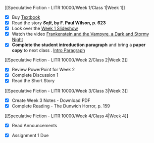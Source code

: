 [[Speculative Fiction - LITR 10000/Week 1/Class 1|Week 1]]

- [x] Buy [Textbook](https://www.amazon.ca/Weird-Compendium-Strange-Dark-Stories-ebook/dp/B006TXZD3G)
- [x] Read the story **_Soft_, by F. Paul Wilson, p. 623**
- [x] Look over the [Week 1 Slideshow](https://mycanvas.mohawkcollege.ca/courses/106978/files/20119331?module_item_id=5624149)
- [x] Watch the video [Frankenstein and the Vampyre, a Dark and Stormy Night](https://video-alexanderstreet-com.ezproxy.mohawkcollege.ca/watch/frankenstein-and-the-vampyre-a-dark-and-stormy-night)
- [x] **Complete the student introduction paragraph** and bring a **paper copy** to next class . [Intro Paragraph](https://mycanvas.mohawkcollege.ca/courses/106978/files/20810433?module_item_id=5851928)

[[Speculative Fiction - LITR 10000/Week 2/Class 2|Week 2]]

- [x] Review PowerPoint for Week 2
- [x] Complete Discussion 1 
- [x] Read the Short Story

[[Speculative Fiction - LITR 10000/Week 3/Class 3|Week 3]]

- [x] Create Week 3 Notes - Download PDF
- [x] Complete Reading - The Dunwich Horror, p. 159

[[Speculative Fiction - LITR 10000/Week 4/Class 4|Week 4]]

- [x] Read Announcements
- [x] Assignment 1 Due 

